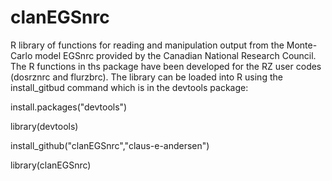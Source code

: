 clanEGSnrc
==========

R library of functions for reading and manipulation output from the Monte-Carlo model EGSnrc provided by the Canadian National Research Council. The R functions in ths package have been developed for the RZ user codes (dosrznrc and flurzbrc). The library can be loaded into R using the install_gitbud command which is in the devtools package: 
   
   install.packages("devtools")
   
   library(devtools)
   
   install_github("clanEGSnrc","claus-e-andersen")
   
   library(clanEGSnrc)
